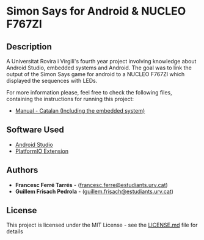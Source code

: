 # Simon Says for Android & NUCLEO F767ZI

## Description

A Universitat Rovira i Virgili's fourth year project involving knowledge about Android Studio, embedded systems and Android. The goal was to link the output of the Simon Says game for android to a NUCLEO F767ZI which displayed the sequences with LEDs.

For more information please, feel free to check the following files, containing the instructions for running this project:
* [Manual - Catalan (Including the embedded system)](AME0203_CAT.pdf)

## Software Used

* [Android Studio](https://developer.android.com/studio/?gclid=Cj0KCQiAsbrxBRDpARIsAAnnz_NPbZT0e2n4bGZnnRb3ryjb3M5-sAU5EeO-2seAJY_Xo5zh2kVnoKYaAqgtEALw_wcB)
* [PlatformIO Extension](https://platformio.org)

## Authors

* **Francesc Ferré Tarrés** - (francesc.ferre@estudiants.urv.cat)
* **Guillem Frisach Pedrola** - (guillem.frisach@estudiants.urv.cat)

## License

This project is licensed under the MIT License - see the [LICENSE.md](LICENSE.md) file for details


